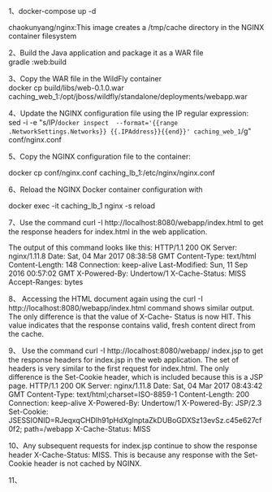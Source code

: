 1、docker-compose up -d

chaokunyang/nginx:This image creates a /tmp/cache directory in the
NGINX container filesystem

2、Build the Java application and package it as a WAR file   
gradle :web:build

3、Copy the WAR file in the WildFly container    
docker cp build/libs/web-0.1.0.war caching_web_1:/opt/jboss/wildfly/standalone/deployments/webapp.war
  
4、Update the NGINX configuration file using the IP regular
  expression:       
  sed -i -e "s/IP/`docker inspect  --format='{{range .NetworkSettings.Networks}} {{.IPAddress}}{{end}}' caching_web_1`/g" conf/nginx.conf

5、Copy the NGINX configuration file to the container: 

docker cp conf/nginx.conf caching_lb_1:/etc/nginx/nginx.conf

6、Reload the NGINX Docker container configuration with 

docker  exec -it caching_lb_1 nginx -s reload

7、Use the command curl -I http://localhost:8080/webapp/index.html to get the response headers for index.html in the
  web application.
 
 The output of this command looks like this:
    HTTP/1.1 200 OK
    Server: nginx/1.11.8
    Date: Sat, 04 Mar 2017 08:38:58 GMT
    Content-Type: text/html
    Content-Length: 148
    Connection: keep-alive
    Last-Modified: Sun, 11 Sep 2016 00:57:02 GMT
    X-Powered-By: Undertow/1
    X-Cache-Status: MISS
    Accept-Ranges: bytes
   
8、
Accessing the HTML document again using the curl -I
http://localhost:8080/webapp/index.html command shows
similar output. The only difference is that the value of X-Cache-
Status is now HIT. This value indicates that the response contains
valid, fresh content direct from the cache.

9、
Use the command curl -I http://localhost:8080/webapp/
index.jsp to get the response headers for index.jsp in the web
application. The set of headers is very similar to the first request
for index.html. The only difference is the Set-Cookie header,
which is included because this is a JSP page.
    HTTP/1.1 200 OK
    Server: nginx/1.11.8
    Date: Sat, 04 Mar 2017 08:43:42 GMT
    Content-Type: text/html;charset=ISO-8859-1
    Content-Length: 200
    Connection: keep-alive
    X-Powered-By: Undertow/1
    X-Powered-By: JSP/2.3
    Set-Cookie: JSESSIONID=RJeqxqCHDlh91pHdXgInptaZkDUBoGDXSz13evSz.c45e627cf0f2; path=/webapp
    X-Cache-Status: MISS

10、Any subsequent requests for index.jsp continue to show the
response header X-Cache-Status: MISS. This is because any
response with the Set-Cookie header is not cached by NGINX.

11、



